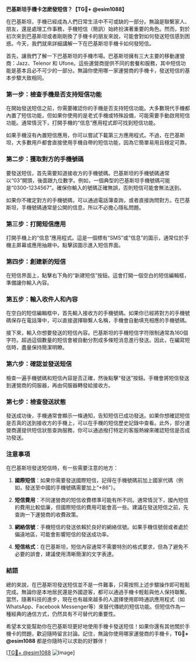 **巴基斯坦手機卡怎麽發短信？【TG💪+ @esim1088】**

在巴基斯坦，手機已經成為人們日常生活中不可或缺的一部分。無論是聯繫家人、朋友，還是處理工作事務，手機短信（簡訊）始終扮演著重要的角色。然而，對於初次來到巴基斯坦或者剛剛換了手機卡的朋友來說，可能會對如何發送短信感到困惑。今天，我們就來詳細講解一下在巴基斯坦手機卡如何發短信。

首先，讓我們了解一下巴基斯坦的手機市場。巴基斯坦擁有三大主要的移動運營商：Jazz、Telenor 和 Ufone。這些運營商提供不同的套餐和服務，其中短信功能是基本且必不可少的一部分。無論你使用哪一家運營商的手機卡，發送短信的基本步驟大致相同。

### **第一步：檢查手機是否支持短信功能**
在開始發送短信之前，你需要確認你的手機是否支持短信功能。大多數現代手機都內置了短信功能，但如果你使用的是老式手機或特殊設備，可能需要手動啟用短信功能。通常情況下，打開手機的“信息”應用程式即可找到短信功能。

如果手機沒有內置短信應用，你可以嘗試下載第三方應用程式。不過，在巴基斯坦，大多數用戶都會直接使用手機自帶的短信功能，因為它簡單易用且穩定可靠。

### **第二步：獲取對方的手機號碼**
要發送短信，首先需要知道接收方的手機號碼。巴基斯坦的手機號碼通常以“03”開頭，後面跟九位數字。例如，一個典型的巴基斯坦手機號碼可能是“0300-1234567”。確保你輸入的號碼正確無誤，否則短信可能會無法送到。

如果你不確定對方的手機號碼，可以通過電話簿查詢，或者直接詢問對方。在巴基斯坦，手機號碼通常是公開的信息，所以不必擔心隱私問題。

### **第三步：打開短信應用**
打開手機上的“信息”應用程式。這是一個標有“SMS”或“信息”的圖示，通常位於手機主屏幕或應用抽屜中。點擊該圖示進入短信界面。

### **第四步：創建新的短信**
在短信界面上，點擊右下角的“新建短信”按鈕。這會打開一個空白的短信編輯框，準備讓你輸入內容。

### **第五步：輸入收件人和內容**
在空白的短信編輯框中，首先輸入接收方的手機號碼。如果你已經將對方的手機號碼保存在電話簿中，可以直接選擇聯繫人名稱，手機會自動填充相應的手機號碼。

接下來，輸入你想要發送的短信內容。巴基斯坦的手機短信字符限制通常為160個字符。超過這個數量的短信會被自動分割成多條短消息進行發送。因此，在編寫短信時，盡量保持簡潔明瞭。

### **第六步：確認並發送短信**
檢查一遍手機號碼和短信內容是否正確，然後點擊“發送”按鈕。手機會將短信發送到運營商的伺服器，再由伺服器轉發給接收方。

### **第七步：檢查發送狀態**
發送成功後，手機通常會顯示一條通知，告知短信已成功發送。如果你想確認短信是否真的送到接收方的手機上，可以在手機的短信歷史記錄中查看。此外，部分運營商還提供短信狀態查詢服務，你可以通過撥打特定的客服熱線來確認短信是否成功發送。

### **注意事項**
在巴基斯坦發送短信時，有一些需要注意的地方：

1. **國際短信**：如果你需要發送國際短信，記得在手機號碼前加上國家代碼（例如，發送至中國的手機號碼需要加上“+86”）。
   
2. **短信費用**：不同運營商的短信收費標準可能有所不同。通常情況下，國內短信的費用比較低廉，但國際短信的費用可能會高一些。建議在發送短信之前，先查詢一下運營商的收費政策。

3. **網絡信號**：手機短信的發送依賴於良好的網絡信號。如果手機信號弱或者處於偏遠地區，可能會影響短信的發送成功率。

4. **短信格式**：在巴基斯坦，短信內容通常不需要特別的格式要求，但為了避免不必要的誤會，建議使用清晰簡潔的文字表達。

### **結語**
總的來說，在巴基斯坦發送短信並不是一件難事，只需按照上述步驟操作即可輕鬆完成。無論你是本地居民還是外國遊客，都可以通過手機卡輕鬆與他人保持聯繫。當然，隨著科技的進步，現在也有越來越多的人選擇使用即時通訊應用程式（如WhatsApp、Facebook Messenger等）來替代傳統的短信功能。但短信作為一種經典的通信方式，仍然具有不可替代的重要性。

希望本文能幫助你在巴基斯坦更好地使用手機卡發送短信！如果你還有其他關於手機卡的問題，歡迎隨時留言討論。記住，無論你使用哪家運營商的手機卡，**TG💪+ @esim1088** 都是你隨時可以求助的好夥伴！

[[TG💪+ @esim1088](https://t.me/s/esim1088) ![Image](https://i.postimg.cc/4NQfJmqS/Snipaste-2025-05-13-00-14-12.png)]